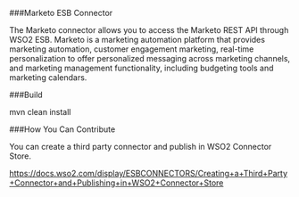###Marketo ESB Connector

The Marketo connector allows you to access the Marketo REST API through WSO2 ESB. Marketo is a marketing automation platform that provides marketing automation, customer engagement marketing, real-time personalization to offer personalized messaging across marketing channels, and marketing management functionality, including budgeting tools and marketing calendars.

###Build

mvn clean install

###How You Can Contribute

You can create a third party connector and publish in WSO2 Connector Store.

https://docs.wso2.com/display/ESBCONNECTORS/Creating+a+Third+Party+Connector+and+Publishing+in+WSO2+Connector+Store